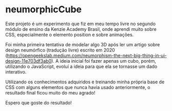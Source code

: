 # neumorphicCube

Este projeto é um experimento que fiz em meu tempo livre no segundo módulo de ensino da Kenzie Academy Brasil, onde aprendi muito sobre CSS,
especialmente o elemento position e sobre animações.

Foi minha primeira tentativa de modelar algo 3D após ler um artigo sobre design neumórfico (tradução livre) escrito em 2020 (https://opengeekslab.medium.com/neumorphism-the-next-big-thing-in-ui-design-11e703df3ab0). A ideia inicial foi fazer apenas um cubo, porém, utilizando o JavaScript, evoluí a ideia para que ela se tornasse um dado interativo.

Utilizando os conhecimentos adquiridos e treinando minha própria base de CSS com alguns elementos que nunca havia usado anteriormente, o resultado final ficou muito do meu agrado!

Espero que goste do resultado!